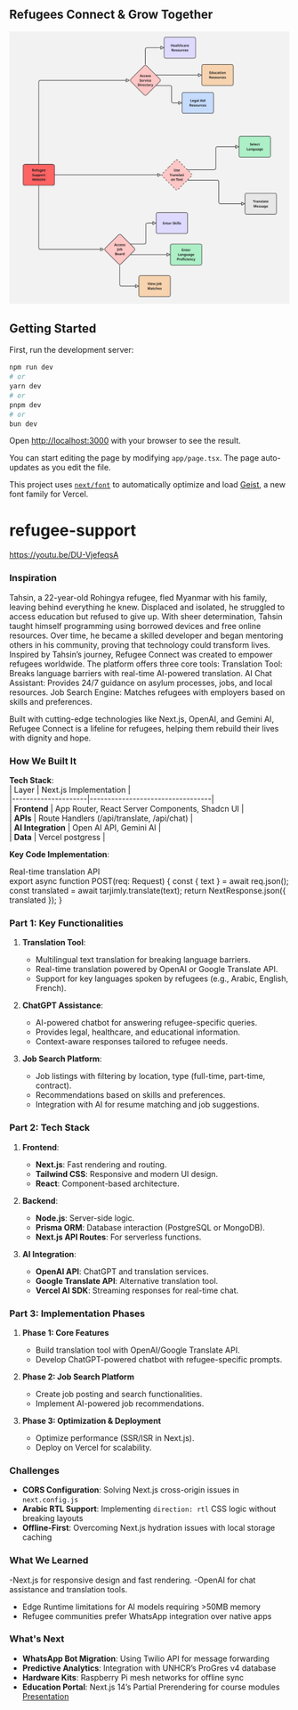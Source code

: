 ## Refugees Connect & Grow Together
![alt text](https://github.com/SakshiDangi/refugee-support/blob/main/public/Flowchart.jpg)

## Getting Started

First, run the development server:

```bash
npm run dev
# or
yarn dev
# or
pnpm dev
# or
bun dev
```

Open [http://localhost:3000](http://localhost:3000) with your browser to see the result.

You can start editing the page by modifying `app/page.tsx`. The page auto-updates as you edit the file.

This project uses [`next/font`](https://nextjs.org/docs/app/building-your-application/optimizing/fonts) to automatically optimize and load [Geist](https://vercel.com/font), a new font family for Vercel.

# refugee-support
https://youtu.be/DU-VjefeqsA

### **Inspiration**  
Tahsin, a 22-year-old Rohingya refugee, fled Myanmar with his family, leaving behind everything he knew. Displaced and isolated, he struggled to access education but refused to give up. With sheer determination, Tahsin taught himself programming using borrowed devices and free online resources. Over time, he became a skilled developer and began mentoring others in his community, proving that technology could transform lives.
Inspired by Tahsin’s journey, Refugee Connect was created to empower refugees worldwide. The platform offers three core tools:
Translation Tool: Breaks language barriers with real-time AI-powered translation.
AI Chat Assistant: Provides 24/7 guidance on asylum processes, jobs, and local resources.
Job Search Engine: Matches refugees with employers based on skills and preferences.

Built with cutting-edge technologies like Next.js, OpenAI, and Gemini AI, Refugee Connect is a lifeline for refugees, helping them rebuild their lives with dignity and hope.

### **How We Built It**  
**Tech Stack**:  
| Layer               | Next.js Implementation          |  
|---------------------|----------------------------------|  
| **Frontend**        | App Router, React Server Components, Shadcn UI |  
| **APIs**            | Route Handlers (/api/translate, /api/chat) |  
| **AI Integration**  | Open AI API, Gemini AI  |  
| **Data**            | Vercel postgress |  

**Key Code Implementation**:  

Real-time translation API  
export async function POST(req: Request) {
  const { text } = await req.json();
  const translated = await tarjimly.translate(text);
  return NextResponse.json({ translated });
}

### **Part 1: Key Functionalities**
1. **Translation Tool**:
   - Multilingual text translation for breaking language barriers.
   - Real-time translation powered by OpenAI or Google Translate API.
   - Support for key languages spoken by refugees (e.g., Arabic, English, French).

2. **ChatGPT Assistance**:
   - AI-powered chatbot for answering refugee-specific queries.
   - Provides legal, healthcare, and educational information.
   - Context-aware responses tailored to refugee needs.

3. **Job Search Platform**:
   - Job listings with filtering by location, type (full-time, part-time, contract).
   - Recommendations based on skills and preferences.
   - Integration with AI for resume matching and job suggestions.

### **Part 2: Tech Stack**
1. **Frontend**:
   - **Next.js**: Fast rendering and routing.
   - **Tailwind CSS**: Responsive and modern UI design.
   - **React**: Component-based architecture.

2. **Backend**:
   - **Node.js**: Server-side logic.
   - **Prisma ORM**: Database interaction (PostgreSQL or MongoDB).
   - **Next.js API Routes**: For serverless functions.

3. **AI Integration**:
   - **OpenAI API**: ChatGPT and translation services.
   - **Google Translate API**: Alternative translation tool.
   - **Vercel AI SDK**: Streaming responses for real-time chat.


### **Part 3: Implementation Phases**
1. **Phase 1: Core Features**
   - Build translation tool with OpenAI/Google Translate API.
   - Develop ChatGPT-powered chatbot with refugee-specific prompts.

2. **Phase 2: Job Search Platform**
   - Create job posting and search functionalities.
   - Implement AI-powered job recommendations.

3. **Phase 3: Optimization & Deployment**
   - Optimize performance (SSR/ISR in Next.js).
   - Deploy on Vercel for scalability.


### **Challenges**  
- **CORS Configuration**: Solving Next.js cross-origin issues in `next.config.js`  
- **Arabic RTL Support**: Implementing `direction: rtl` CSS logic without breaking layouts  
- **Offline-First**: Overcoming Next.js hydration issues with local storage caching  

### **What We Learned**  
-Next.js for responsive design and fast rendering.
-OpenAI for chat assistance and translation tools.
- Edge Runtime limitations for AI models requiring >50MB memory  
- Refugee communities prefer WhatsApp integration over native apps  

### **What's Next**  
- **WhatsApp Bot Migration**: Using Twilio API for message forwarding  
- **Predictive Analytics**: Integration with UNHCR’s ProGres v4 database  
- **Hardware Kits**: Raspberry Pi mesh networks for offline sync  
- **Education Portal**: Next.js 14’s Partial Prerendering for course modules  
  [Presentation](presentation.pdf)
